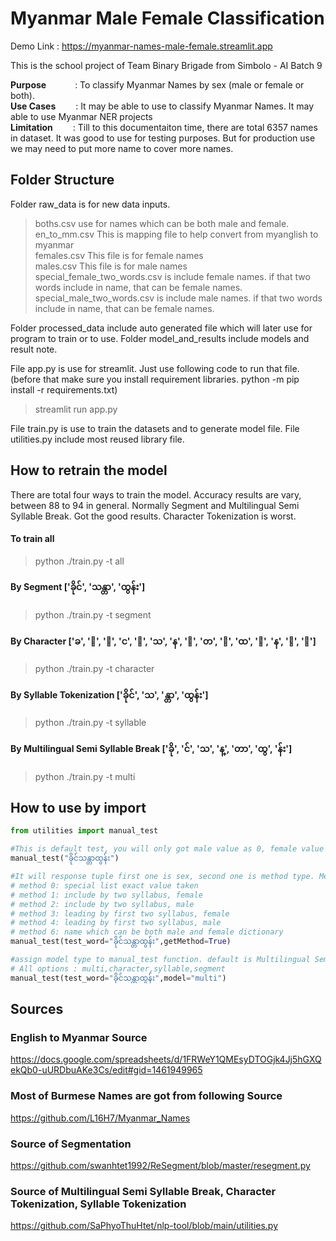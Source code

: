 # **Myanmar Male Female Classification**

Demo Link : https://myanmar-names-male-female.streamlit.app

This is the school project of Team Binary Brigade from Simbolo - AI Batch 9

**Purpose**&nbsp;&emsp;&emsp;&emsp;: To classify Myanmar Names by sex (male or female or both).  
**Use Cases**&nbsp;&emsp;&emsp;: It may be able to use to classify Myanmar Names. It may able to use Myanmar NER projects  
**Limitation**&nbsp;&emsp;&emsp;: Till to this documentaiton time, there are total 6357 names in dataset. It was good to use for testing purposes. But for production use we may need to put more name to cover more names.  

## **Folder Structure**

Folder raw_data is for new data inputs.  
> boths.csv use for names which can be both male and female.  
> en_to_mm.csv This is mapping file to help convert from myanglish to myanmar  
> females.csv This file is for female names  
> males.csv This file is for male names  
> special_female_two_words.csv is include female names. if that two words include in name, that can be female names.  
> special_male_two_words.csv is include male names. if that two words include in name, that can be female names.  

Folder processed_data include auto generated file which will later use for program to train or to use.
Folder model_and_results include models and result note.

File app.py is use for streamlit. Just use following code to run that file.  
(before that make sure you install requirement libraries. python -m pip install -r requirements.txt)
>streamlit run app.py

File train.py is use to train the datasets and to generate model file.
File utilities.py include most reused library file.

## **How to retrain the model**

There are total four ways to train the model. Accuracy results are vary, between 88 to 94 in general. Normally Segment and Multilingual Semi Syllable Break. Got the good results. Character Tokenization is worst. 

#### To train all

> python ./train.py -t all

#### By Segment ['ခိုင်', 'သန္တာ', 'ထွန်း']

> python ./train.py -t segment

#### By Character ['ခ', 'ိ', 'ု', 'င', '်', 'သ', 'န', '္', 'တ', 'ာ', 'ထ', 'ွ', 'န', '်', 'း']

> python ./train.py -t character

#### By Syllable Tokenization ['ခိုင်', 'သ', 'န္တာ', 'ထွန်း']

> python ./train.py -t syllable

#### By Multilingual Semi Syllable Break ['ခို', 'င်', 'သ', 'န္', 'တာ', 'ထွ', 'န်း']

> python ./train.py -t multi

## **How to use by import**

```python
from utilities import manual_test

#This is default test, you will only got male value as 0, female value as 1, both is 0.5
manual_test("ခိုင်သန္တာထွန်း")

#It will response tuple first one is sex, second one is method type. Method 0,1,2,3,4,6 is rule base, 5 is from model
# method 0: special list exact value taken
# method 1: include by two syllabus, female
# method 2: include by two syllabus, male
# method 3: leading by first two syllabus, female
# method 4: leading by first two syllabus, male
# method 6: name which can be both male and female dictionary
manual_test(test_word="ခိုင်သန္တာထွန်း",getMethod=True)

#assign model type to manual_test function. default is Multilingual Semi Syllable Break
# All options : multi,character,syllable,segment
manual_test(test_word="ခိုင်သန္တာထွန်း",model="multi")

```

## **Sources**

### English to Myanmar Source
https://docs.google.com/spreadsheets/d/1FRWeY1QMEsyDTOGjk4Jj5hGXQekQb0-uURDbuAKe3Cs/edit#gid=1461949965

### Most of Burmese Names are got from following Source
https://github.com/L16H7/Myanmar_Names

### Source of Segmentation
https://github.com/swanhtet1992/ReSegment/blob/master/resegment.py

### Source of Multilingual Semi Syllable Break, Character Tokenization, Syllable Tokenization
https://github.com/SaPhyoThuHtet/nlp-tool/blob/main/utilities.py